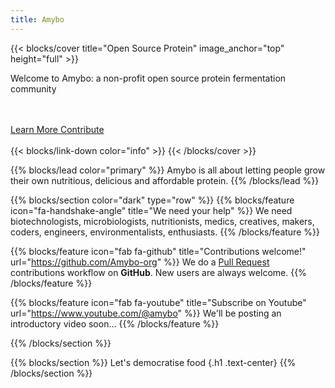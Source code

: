 ```yaml
---
title: Amybo
---
```


{{< blocks/cover title="Open Source Protein" image_anchor="top" height="full" >}}
<p class="lead">Welcome to Amybo: a non-profit open source protein fermentation community</p>
<br><br>
<a class="btn btn-lg btn-primary me-3 mb-4" href="/docs/">
  Learn More <i class="fas fa-arrow-alt-circle-right ms-2"></i>
</a>
<a class="btn btn-lg btn-primary me-3 mb-4" href="https://github.com/Amybo-org">
  Contribute <i class="fab fa-github ms-2 "></i>
</a>
<br><br>
{{< blocks/link-down color="info" >}}
{{< /blocks/cover >}}


{{% blocks/lead color="primary" %}}
Amybo is all about letting people grow their own nutritious, delicious and affordable protein.
{{% /blocks/lead %}}


{{% blocks/section color="dark" type="row" %}}
{{% blocks/feature icon="fa-handshake-angle" title="We need your help" %}}
We need biotechnologists, microbiologists, nutritionists, medics, creatives, makers, coders, engineers, environmentalists, enthusiasts.
{{% /blocks/feature %}}


{{% blocks/feature icon="fab fa-github" title="Contributions welcome!" url="https://github.com/Amybo-org" %}}
We do a [Pull Request](https://github.com/Amybo-org/pulls) contributions workflow on **GitHub**. New users are always welcome.
{{% /blocks/feature %}}


{{% blocks/feature icon="fab fa-youtube" title="Subscribe on Youtube" url="https://www.youtube.com/@amybo" %}}
We'll be posting an introductory video soon...
{{% /blocks/feature %}}


{{% /blocks/section %}}


{{% blocks/section %}}
Let's democratise food
{.h1 .text-center}
{{% /blocks/section %}}